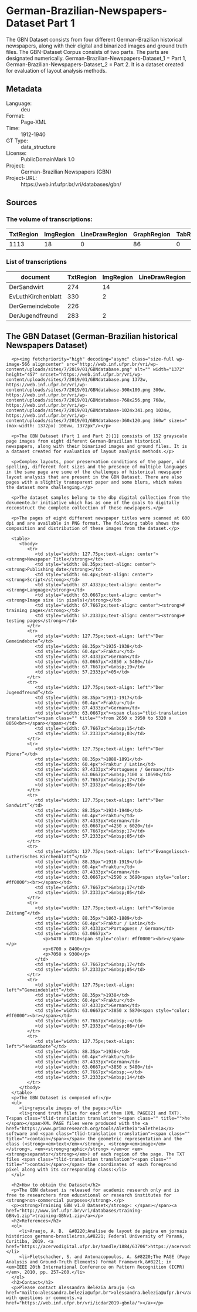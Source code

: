 <div>
   <h1 id="title">German-Brazilian-Newspapers-Dataset Part 1</h1>
   <p id="paragraph">The GBN Dataset consists from four different German-Brazilian historical
newspapers, along with their digital and binarized images and ground truth
files. The GBN-Dataset Corpus consists of two parts. 
The parts are designated numerically. 
German-Brazilian-Newspapers-Dataset_1 = Part 1, 
German-Brazilian-Newspapers-Dataset_2 = Part 2.
It is a dataset created for evaluation of layout analysis methods.
</p>
   <h2>Metadata</h2>
   <dl class="grid">
      <dt id="Language">Language:</dt>
      <dd>deu</dd>
      <dt id="Format">Format:</dt>
      <dd>Page-XML</dd>
      <dt id="Time">Time:</dt>
      <dd>1912-1940</dd>
      <dt id="GTT">GT Type:</dt>
      <dd>data_structure</dd>
      <dt id="License">License:</dt>
      <dd>PublicDomainMark 1.0</dd>
      <dt id="Project">Project:</dt>
      <dd>German-Brazilian Newspapers (GBN) </dd>
      <dt id="Project-URL">Project-URL:</dt>
      <dd>https://web.inf.ufpr.br/vri/databases/gbn/</dd>
   </dl>
   <h2>Sources</h2>
   <h3>The volume of transcriptions:</h3>
   <table id="table_id">
      <thead>
         <tr>
            <th>TxtRegion</th>
            <th>ImgRegion</th>
            <th>LineDrawRegion</th>
            <th>GraphRegion</th>
            <th>TabRegion</th>
            <th>ChartRegion</th>
            <th>SepRegion</th>
            <th>MathRegion</th>
            <th>ChemRegion</th>
            <th>MusicRegion</th>
            <th>AdRegion</th>
            <th>NoiseRegion</th>
            <th>UnkownRegion</th>
            <th>CustomRegion</th>
            <th>TextLine</th>
            <th>Page</th>
         </tr>
      </thead>
      <tbody>
         <tr>
            <td>1113</td>
            <td>18</td>
            <td>0</td>
            <td>86</td>
            <td>0</td>
            <td>0</td>
            <td>157</td>
            <td>0</td>
            <td>0</td>
            <td>0</td>
            <td>0</td>
            <td>0</td>
            <td>0</td>
            <td>0</td>
            <td>0</td>
            <td>68</td>
         </tr>
      </tbody>
   </table>
   <div id="transcriptions">
      <h3>List of transcriptions</h3>
      <div>
         <table id="table_id" class="display">
            <thead>
               <tr>
                  <th>document</th>
                  <th>TxtRegion</th>
                  <th>ImgRegion</th>
                  <th>LineDrawRegion</th>
                  <th>GraphRegion</th>
                  <th>TabRegion</th>
                  <th>ChartRegion</th>
                  <th>SepRegion</th>
                  <th>MathRegion</th>
                  <th>ChemRegion</th>
                  <th>MusicRegion</th>
                  <th>AdRegion</th>
                  <th>NoiseRegion</th>
                  <th>UnkownRegion</th>
                  <th>CustomRegion</th>
                  <th>TextLine</th>
                  <th>Page</th>
               </tr>
            </thead>
            <tbody>
               <tr>
                  <td>DerSandwirt</td>
                  <td>274</td>
                  <td>14</td>
                  <td/>
                  <td>24</td>
                  <td/>
                  <td/>
                  <td>65</td>
                  <td/>
                  <td/>
                  <td/>
                  <td/>
                  <td/>
                  <td/>
                  <td/>
                  <td/>
                  <td>17</td>
               </tr>
               <tr>
                  <td>EvLuthKirchenblatt</td>
                  <td>330</td>
                  <td>2</td>
                  <td/>
                  <td>19</td>
                  <td/>
                  <td/>
                  <td>34</td>
                  <td/>
                  <td/>
                  <td/>
                  <td/>
                  <td/>
                  <td/>
                  <td/>
                  <td/>
                  <td>17</td>
               </tr>
               <tr>
                  <td>DerGemeindebote</td>
                  <td>226</td>
                  <td/>
                  <td/>
                  <td>27</td>
                  <td/>
                  <td/>
                  <td>30</td>
                  <td/>
                  <td/>
                  <td/>
                  <td/>
                  <td/>
                  <td/>
                  <td/>
                  <td/>
                  <td>19</td>
               </tr>
               <tr>
                  <td>DerJugendfreund</td>
                  <td>283</td>
                  <td>2</td>
                  <td/>
                  <td>16</td>
                  <td/>
                  <td/>
                  <td>28</td>
                  <td/>
                  <td/>
                  <td/>
                  <td/>
                  <td/>
                  <td/>
                  <td/>
                  <td/>
                  <td>15</td>
               </tr>
            </tbody>
         </table>
      </div>
   </div>
   <div id="extent">
      <h2>The GBN Dataset (German-Brazilian historical Newspapers Dataset)</h2>
      
      <p><img fetchpriority="high" decoding="async" class="size-full wp-image-566 aligncenter" src="http://web.inf.ufpr.br/vri/wp-content/uploads/sites/7/2019/01/GBNdatabase.png" alt="" width="1372" height="457" srcset="https://web.inf.ufpr.br/vri/wp-content/uploads/sites/7/2019/01/GBNdatabase.png 1372w, https://web.inf.ufpr.br/vri/wp-content/uploads/sites/7/2019/01/GBNdatabase-300x100.png 300w, https://web.inf.ufpr.br/vri/wp-content/uploads/sites/7/2019/01/GBNdatabase-768x256.png 768w, https://web.inf.ufpr.br/vri/wp-content/uploads/sites/7/2019/01/GBNdatabase-1024x341.png 1024w, https://web.inf.ufpr.br/vri/wp-content/uploads/sites/7/2019/01/GBNdatabase-360x120.png 360w" sizes="(max-width: 1372px) 100vw, 1372px"/></p>
      
      <p>The GBN Dataset (Part 1 and Part 2)[1] consists of 152 grayscale page images from eight diferent German-Brazilian historical newspapers, along with their binarized images and ground files. It is a dataset created for evaluation of layout analysis methods.</p>

      <p>Complex layouts, poor preservation conditions of the paper, old spelling, different font sizes and the presence of multiple languages in the same page are some of the challenges of historical newspaper layout analysis that are present in the GBN Dataset. There are also pages with a slightly transparent paper and some blurs, which makes the dataset more challenging.</p>
      
      <p>The dataset samples belong to the dbp digital collection from the dokumente.br initiative which has as one of the goals to digitally reconstruct the complete collection of these newspapers.</p>
      
      <p>The pages of eight different newspaper titles were scanned at 600 dpi and are available in PNG format. The following table shows the composition and distribution of these images from the dataset.</p>
      
      <table>
         <tbody>
            <tr>
               <td style="width: 127.75px;text-align: center"><strong>Newspaper Title</strong></td>
               <td style="width: 88.35px;text-align: center"><strong>Publishing date</strong></td>
               <td style="width: 60.4px;text-align: center"><strong>Script</strong></td>
               <td style="width: 87.4333px;text-align: center"><strong>Language</strong></td>
               <td style="width: 63.0667px;text-align: center"><strong>Image size (in pixels)</strong></td>
               <td style="width: 67.7667px;text-align: center"><strong># training pages</strong></td>
               <td style="width: 57.2333px;text-align: center"><strong># testing pages</strong></td>
            </tr>
            <tr>
               <td style="width: 127.75px;text-align: left">“Der Gemeindebote”</td>
               <td style="width: 88.35px">1935-1938</td>
               <td style="width: 60.4px">Fraktur</td>
               <td style="width: 87.4333px">German</td>
               <td style="width: 63.0667px">3850 x 5480</td>
               <td style="width: 67.7667px">&nbsp;19</td>
               <td style="width: 57.2333px">05</td>
            </tr>
            <tr>
               <td style="width: 127.75px;text-align: left">“Der Jugendfreund”</td>
               <td style="width: 88.35px">1911-1917</td>
               <td style="width: 60.4px">Fraktur</td>
               <td style="width: 87.4333px">German</td>
               <td style="width: 63.0667px"><span class="tlid-translation translation"><span class="" title="">from 2650 x 3950 to 5320 x 8050<br></span></span></td>
               <td style="width: 67.7667px">&nbsp;15</td>
               <td style="width: 57.2333px">&nbsp;03</td>
            </tr>
            <tr>
               <td style="width: 127.75px;text-align: left">“Der Pioner”</td>
               <td style="width: 88.35px">1888-1891</td>
               <td style="width: 60.4px">Fraktur / Latin</td>
               <td style="width: 87.4333px">Portuguese / German</td>
               <td style="width: 63.0667px">&nbsp;7100 x 10590</td>
               <td style="width: 67.7667px">&nbsp;17</td>
               <td style="width: 57.2333px">&nbsp;05</td>
            </tr>
            <tr>
               <td style="width: 127.75px;text-align: left">“Der Sandwirt”</td>
               <td style="width: 88.35px">1934-1940</td>
               <td style="width: 60.4px">Fraktur</td>
               <td style="width: 87.4333px">German</td>
               <td style="width: 63.0667px">4250 x 6020</td>
               <td style="width: 67.7667px">&nbsp;17</td>
               <td style="width: 57.2333px">&nbsp;05</td>
            </tr>
            <tr>
               <td style="width: 127.75px;text-align: left">“Evangelissch-Lutherisches Kirchenblatt”</td>
               <td style="width: 88.35px">1916-1919</td>
               <td style="width: 60.4px">Fraktur</td>
               <td style="width: 87.4333px">German</td>
               <td style="width: 63.0667px">2590 x 3690<span style="color: #ff0000"><br></span></td>
               <td style="width: 67.7667px">&nbsp;17</td>
               <td style="width: 57.2333px">&nbsp;05</td>
            </tr>
            <tr>
               <td style="width: 127.75px;text-align: left">“Kolonie Zeitung”</td>
               <td style="width: 88.35px">1863-1889</td>
               <td style="width: 60.4px">Fraktur / Latin</td>
               <td style="width: 87.4333px">Portuguese / German</td>
               <td style="width: 63.0667px">
                  <p>5470 x 7010<span style="color: #ff0000"><br></span></p>
                  <p>6700 x 8400</p>
                  <p>7050 x 9300</p>
               </td>
               <td style="width: 67.7667px">&nbsp;17</td>
               <td style="width: 57.2333px">&nbsp;05</td>
            </tr>
            <tr>
               <td style="width: 127.75px;text-align: left">“Gemeindeblatt”</td>
               <td style="width: 88.35px">1938</td>
               <td style="width: 60.4px">Fraktur</td>
               <td style="width: 87.4333px">German</td>
               <td style="width: 63.0667px">3850 x 5870<span style="color: #ff0000"><br></span></td>
               <td style="width: 67.7667px">&nbsp;–</td>
               <td style="width: 57.2333px">&nbsp;08</td>
            </tr>
            <tr>
               <td style="width: 127.75px;text-align: left">“Heimatbote”</td>
               <td style="width: 88.35px">1936</td>
               <td style="width: 60.4px">Fraktur</td>
               <td style="width: 87.4333px">German</td>
               <td style="width: 63.0667px">3850 x 5480</td>
               <td style="width: 67.7667px">&nbsp;–</td>
               <td style="width: 57.2333px">&nbsp;14</td>
            </tr>
         </tbody>
      </table>
      <p>The GBN Dataset is composed of:</p>
      <ul>
         <li>grayscale images of the pages;</li>
         <li>ground truth files for each of them (XML PAGE[2] and TXT). T<span class="tlid-translation translation"><span class="" title="">he </span></span>XML PAGE files were produced with the <a href="https://www.primaresearch.org/tools/Aletheia">Aletheia</a> software and <span class="tlid-translation translation"><span class="" title="">contain</span></span> the geometric representation and the class (<strong><em>text</em></strong>, <strong><em>image</em></strong>, <em><strong>graphic</strong> </em>or <em><strong>separator</strong></em>) of each region of the page. The TXT files <span class="tlid-translation translation"><span class="" title="">contain</span></span> the coordinates of each foreground pixel along with its corresponding class:</li>
      </ul>
      
      <h2>How to obtain the Dataset</h2>
      <p>The GBN dataset is released for academic research only and is free to researchers from educational or research institutes for <strong>non-commercial purposes</strong>.</p>
      <p><strong>Training GBN v1.0 Dataset</strong>: </span></span><a href="http://www.inf.ufpr.br/vri/databases/training-GBNv1.zip">training-GBNv1.zip</a></p>
      <h2>References</h2>
      <ol>
         <li>Araujo, A. B.  &#8220;Análise de layout de página em jornais históricos germano-brasileiros,&#8221; Federal University of Paraná, Curitiba, 2019. <a href="https://acervodigital.ufpr.br/handle/1884/63706">https://acervodigital.ufpr.br/handle/1884/63706</a></li>
         <li>Pletschacher, S. and Antonacopoulos, A. &#8220;The PAGE (Page Analysis and Ground-Truth Elements) Format Framework,&#8221; in <em>IEEE 20th International Conference on Pattern Recognition (ICPR)</em>, 2010, pp. 257–260.</li>
      </ol>
      <h2>Contact</h2>
      <p>Please contact Alessandra Belézia Araujo (<a href="mailto:alessandra.belezia@ufpr.br">alessandra.belezia@ufpr.br</a>) with questions or comments.<a href="https://web.inf.ufpr.br/vri/icdar2019-gbnla/"></a></p>
      
   </div>
</div>
